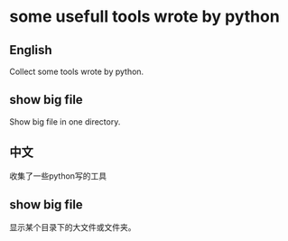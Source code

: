 # some usefull tools wrote by python

## English
Collect some tools wrote by python.

## show big file
Show big file in one directory.


## 中文
收集了一些python写的工具

## show big file
显示某个目录下的大文件或文件夹。

